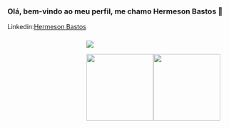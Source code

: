 ### Olá, bem-vindo ao meu perfil, me chamo Hermeson Bastos 👋

   <div style="display: flex; flex-direction: row;">
        Linkedin: <a href="https://www.linkedin.com/in/hermeson-bastos-632578226/">Hermeson Bastos</a><br>
   <div alt="hmb" height="300px" style="border-radius: 50px; margin-top: 20px;">
        
<p style="margin-top: 20px;">
  <a href="https://skillicons.dev">
    <img src="https://skillicons.dev/icons?i=react,laravel,typescript,figma" />
  </a>
</p>

<div style="display: flex;">
  <img style="height: 150px;" src="https://github-readme-stats.vercel.app/api?username=hermesonbastos&show_icons=true&theme=radical">
  <img style="height: 150px;" src="https://github-readme-stats.vercel.app/api/top-langs/?username=hermesonbastos&theme=radical&layout=compact">
</div>


 
